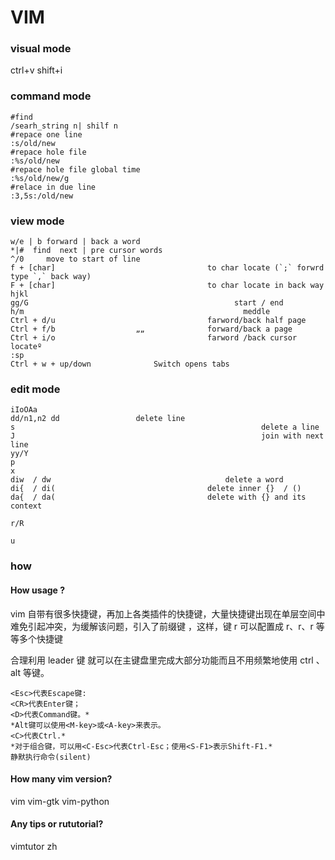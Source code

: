 # VIM



### visual mode
ctrl+v
shift+i    

### command mode

```
#find 
/searh_string n| shilf n
#repace one line
:s/old/new
#repace hole file
:%s/old/new
#repace hole file global time
:%s/old/new/g
#relace in due line 
:3,5s:/old/new

```
### view mode

```
w/e | b forward | back a word
*|#	 find  next | pre cursor words
^/0 	move to start of line
f + [char]									to char locate (`;` forwrd  type `,` back way)
F + [char]									to char locate in back way
hjkl											   
gg/G											  start / end
h/m													meddle
Ctrl + d/u									farword/back half page
Ctrl + f/b					„„				forward/back a page
Ctrl + i/o									farword /back cursor locateº
:sp												
Ctrl + w + up/down				Switch opens tabs
```

### edit mode

```
iIoOAa
dd/n1,n2 dd                 delete line
s														delete a line
J														join with next line
yy/Y
p
x
diw	 / dw										delete a word
di{	 / di(									delete inner {}  / ()
da{  / da(									delete with {} and its context 

r/R

u
```

### how 
#### How usage <leader>?
vim 自带有很多快捷键，再加上各类插件的快捷键，大量快捷键出现在单层空间中难免引起冲突，为缓解该问题，引入了前缀键 <leader>，这样，键 r 可以配置成 r、<leader>r、<leader><leader>r 等等多个快捷键

合理利用 leader 键 就可以在主键盘里完成大部分功能而且不用频繁地使用 ctrl 、 alt 等键。

```
<Esc>代表Escape键:
<CR>代表Enter键；
<D>代表Command键。*
*Alt键可以使用<M-key>或<A-key>来表示。
<C>代表Ctrl.*
*对于组合键，可以用<C-Esc>代表Ctrl-Esc；使用<S-F1>表示Shift-F1.*
静默执行命令(silent)
```

#### How many vim version?
vim 
vim-gtk
vim-python

#### Any tips or rututorial?
vimtutor zh 
